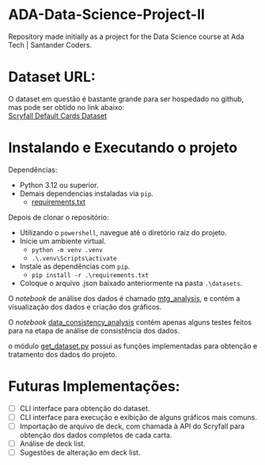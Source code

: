 # __ADA-Data-Science-Project-II__
Repository made initially as a project for the Data Science course at Ada Tech | Santander Coders.

# Dataset URL:
O dataset em questão é bastante grande para ser hospedado no github, mas pode ser obtido no link abaixo: <br>
[Scryfall Default Cards Dataset](https://data.scryfall.io/default-cards/default-cards-20240216220537.json)

# Instalando e Executando o projeto
Dependências:
- Python 3.12 ou superior.
- Demais dependencias instaladas via `pip`.
  - [requirements.txt](requirements.txt)

Depois de clonar o repositório:
- Utilizando o `powershell`, navegue até o diretório raiz do projeto.
- Inicie um ambiente virtual.
  - `python -m venv .venv`
  - `.\.venv\Scripts\activate`
- Instale as dependências com `pip`.
  - `pip install -r .\requirements.txt`
- Coloque o arquivo .json baixado anteriormente na pasta `.\datasets`.

O _notebook_ de análise dos dados é chamado [mtg_analysis](mtg_analysis.ipynb), e contém a visualização dos dados e criação dos gráficos.

O _notebook_ [data_consistency_analysis](data_consistency_analysis.ipynb) contém apenas alguns testes feitos para na etapa de análise de consistência dos dados.

o módulo [get_dataset.py](datasets\get_dataset.py) possui as funções implementadas para obtenção e tratamento dos dados do projeto.


# Futuras Implementações:
- [ ] CLI interface para obtenção do dataset.
- [ ] CLI interface para execução e exibição de alguns gráficos mais comuns.
- [ ] Importação de arquivo de deck, com chamada à API do Scryfall para obtenção dos dados completos de cada carta.
- [ ] Análise de deck list.
- [ ] Sugestões de alteração em deck list.